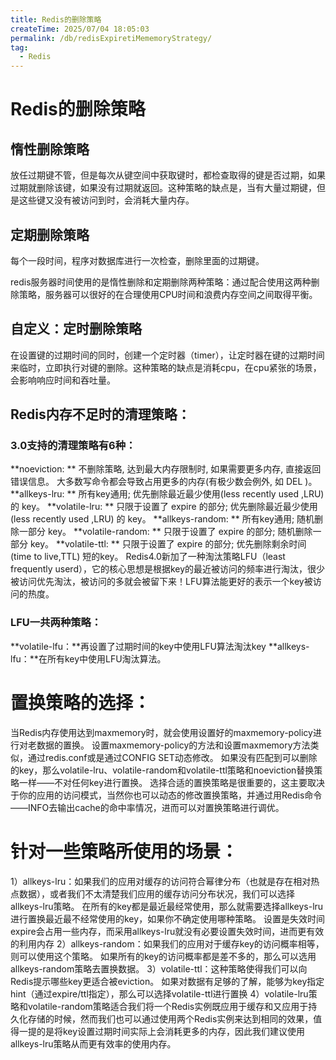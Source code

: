 ```yaml
---
title: Redis的删除策略
createTime: 2025/07/04 18:05:03
permalink: /db/redisExpiretiMememoryStrategy/
tag:
  - Redis
---
```

# Redis的删除策略

## 惰性删除策略
放任过期键不管，但是每次从键空间中获取键时，都检查取得的键是否过期，如果过期就删除该键，如果没有过期就返回。这种策略的缺点是，当有大量过期键，但是这些键又没有被访问到时，会消耗大量内存。
## 定期删除策略
每个一段时间，程序对数据库进行一次检查，删除里面的过期键。

redis服务器时间使用的是惰性删除和定期删除两种策略：通过配合使用这两种删除策略，服务器可以很好的在合理使用CPU时间和浪费内存空间之间取得平衡。
## 自定义：定时删除策略
在设置键的过期时间的同时，创建一个定时器（timer），让定时器在键的过期时间来临时，立即执行对键的删除。这种策略的缺点是消耗cpu，在cpu紧张的场景，会影响响应时间和吞吐量。


## Redis内存不足时的清理策略：
### 3.0支持的清理策略有6种：
**noeviction: ** 不删除策略, 达到最大内存限制时, 如果需要更多内存, 直接返回错误信息。 大多数写命令都会导致占用更多的内存(有极少数会例外, 如 DEL )。
**allkeys-lru: ** 所有key通用; 优先删除最近最少使用(less recently used ,LRU) 的 key。
**volatile-lru: ** 只限于设置了 expire 的部分; 优先删除最近最少使用(less recently used ,LRU) 的 key。
**allkeys-random: ** 所有key通用; 随机删除一部分 key。
**volatile-random: ** 只限于设置了 expire 的部分; 随机删除一部分 key。
**volatile-ttl: ** 只限于设置了 expire 的部分; 优先删除剩余时间(time to live,TTL) 短的key。
Redis4.0新加了一种淘汰策略LFU（least frequently userd），它的核心思想是根据key的最近被访问的频率进行淘汰，很少被访问优先淘汰，被访问的多就会被留下来！LFU算法能更好的表示一个key被访问的热度。
### LFU一共两种策略：
**volatile-lfu：**再设置了过期时间的key中使用LFU算法淘汰key
**allkeys-lfu：**在所有key中使用LFU淘汰算法。


# 置换策略的选择：

当Redis内存使用达到maxmemory时，就会使用设置好的maxmemory-policy进行对老数据的置换。
设置maxmemory-policy的方法和设置maxmemory方法类似，通过redis.conf或是通过CONFIG SET动态修改。
如果没有匹配到可以删除的key，那么volatile-lru、volatile-random和volatile-ttl策略和noeviction替换策略一样——不对任何key进行置换。
选择合适的置换策略是很重要的，这主要取决于你的应用的访问模式，当然你也可以动态的修改置换策略，并通过用Redis命令——INFO去输出cache的命中率情况，进而可以对置换策略进行调优。

# 针对一些策略所使用的场景：
1）allkeys-lru：如果我们的应用对缓存的访问符合幂律分布（也就是存在相对热点数据），或者我们不太清楚我们应用的缓存访问分布状况，我们可以选择allkeys-lru策略。
在所有的key都是最近最经常使用，那么就需要选择allkeys-lru进行置换最近最不经常使用的key，如果你不确定使用哪种策略。
设置是失效时间expire会占用一些内存，而采用allkeys-lru就没有必要设置失效时间，进而更有效的利用内存
2）allkeys-random：如果我们的应用对于缓存key的访问概率相等，则可以使用这个策略。
如果所有的key的访问概率都是差不多的，那么可以选用allkeys-random策略去置换数据。
3）volatile-ttl：这种策略使得我们可以向Redis提示哪些key更适合被eviction。
如果对数据有足够的了解，能够为key指定hint（通过expire/ttl指定），那么可以选择volatile-ttl进行置换
4）volatile-lru策略和volatile-random策略适合我们将一个Redis实例既应用于缓存和又应用于持久化存储的时候，然而我们也可以通过使用两个Redis实例来达到相同的效果，值得一提的是将key设置过期时间实际上会消耗更多的内存，因此我们建议使用allkeys-lru策略从而更有效率的使用内存。
